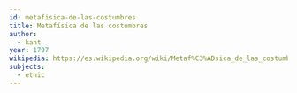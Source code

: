 ```yaml
---
id: metafisica-de-las-costumbres
title: Metafísica de las costumbres
author:
  - kant
year: 1797
wikipedia: https://es.wikipedia.org/wiki/Metaf%C3%ADsica_de_las_costumbres
subjects:
  - ethic
---
```

